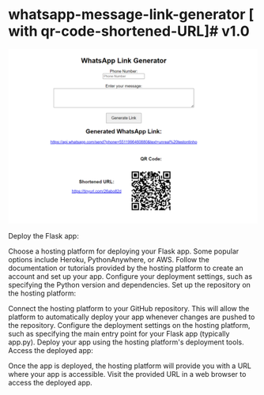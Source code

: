 ﻿# whatsapp-message-link-generator [ with qr-code-shortened-URL]#  v1.0

![Web UI Screenshot](web-ui-v1/web-ui-v1.png)

Deploy the Flask app:

Choose a hosting platform for deploying your Flask app. Some popular options include Heroku, PythonAnywhere, or AWS.
Follow the documentation or tutorials provided by the hosting platform to create an account and set up your app.
Configure your deployment settings, such as specifying the Python version and dependencies.
Set up the repository on the hosting platform:

Connect the hosting platform to your GitHub repository. This will allow the platform to automatically deploy your app whenever changes are pushed to the repository.
Configure the deployment settings on the hosting platform, such as specifying the main entry point for your Flask app (typically app.py).
Deploy your app using the hosting platform's deployment tools.
Access the deployed app:

Once the app is deployed, the hosting platform will provide you with a URL where your app is accessible.
Visit the provided URL in a web browser to access the deployed app.
